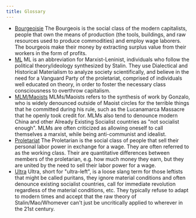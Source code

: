 ```yaml
---
title: Glossary
---
```


- <a name="ultra" href="#ultra">Bourgeoisie</a> 
  The Bourgeois is the social class of the modern capitalists, people that own the means of production (the tools, buildings, and raw resources used to produce commodities) and employ wage laborers. The bourgeois make their money by extracting surplus value from their workers in the form of profits.
- <a name="ultra" href="#ultra">ML</a> 
  ML is an abbreviation for Marxist-Leninist, individuals who follow the political theory/ideology synthesized by Stalin. They use Dialectical and Historical Materialism to analyze society scientifically, and believe in the need for a Vanguard Party of the proletariat, comprised of individuals well educated on theory, in order to foster the necessary class consciousness to overthrow capitalism. 
- <a name="ultra" href="#ultra">MLM/Maoists</a> 
  MLMs/Maoists refers to the synthesis of work by Gonzalo, who is widely denounced outside of Maoist circles for the terrible things that he committed during his rule, such as the Lucanamarca Massacre that he openly took credit for. MLMs also tend to denounce modern China and other Already Existing Socialist countries as "not socialist enough". MLMs are often criticized as allowing oneself to call themselves a marxist, while being anti-communist and idealist.
- <a name="ultra" href="#ultra">Proletariat</a> 
  The Proletarian is the social class of people that sell their personal labor power in exchange for a wage. They are often referred to as the working class. Their are quantitative differences between members of the proletarian, e.g. how much money they earn, but they are united by the need to sell their labor power for a wage.
- <a name="ultra" href="#ultra">Ultra</a> 
  Ultra, short for "ultra-left", is a loose slang term for those leftists that might be called puritans, they ignore material conditions and often denounce existing socialist countries, call for immediate revolution regardless of the material conditions, etc. They typically refuse to adapt to modern times and accept that the raw theory of Stalin/Mao/Whomever can't just be uncritically applied to wherever in the 21st century. 